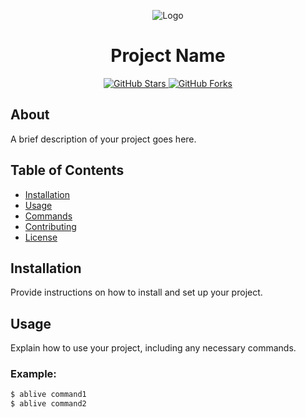 <p align="center">
  <img src="https://cdn.discordapp.com/attachments/1152488450130452497/1152939469784227963/Adobe_Express_20230917_0452580_1.png" alt="Logo">
</p>

<h1 align="center">Project Name</h1>

<p align="center">
  <a href="https://github.com/yourusername/your-repository/stargazers">
    <img src="https://img.shields.io/github/stars/yourusername/your-repository?style=for-the-badge" alt="GitHub Stars">
  </a>
  <a href="https://github.com/yourusername/your-repository/network">
    <img src="https://img.shields.io/github/forks/yourusername/your-repository?style=for-the-badge" alt="GitHub Forks">
  </a>
</p>

<h2>About</h2>

<p>
  A brief description of your project goes here.
</p>

## Table of Contents

- [Installation](#installation)
- [Usage](#usage)
- [Commands](#commands)
- [Contributing](#contributing)
- [License](#license)

## Installation

Provide instructions on how to install and set up your project.

## Usage

Explain how to use your project, including any necessary commands.

### Example:

```bash
$ ablive command1
$ ablive command2
